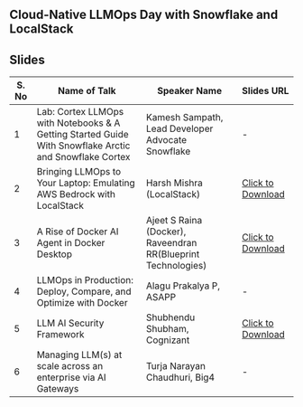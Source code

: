 ## Cloud-Native LLMOps Day with Snowflake and LocalStack


## Slides

| S. No | Name of Talk | Speaker Name | Slides URL |
|-------|--------------|--------------|------------|
| 1 | Lab: Cortex LLMOps with Notebooks & A Getting Started Guide With Snowflake Arctic and Snowflake Cortex | Kamesh Sampath, Lead Developer Advocate Snowflake | - |
| 2 | Bringing LLMOps to Your Laptop: Emulating AWS Bedrock with LocalStack | Harsh Mishra (LocalStack) | [Click to Download](./Bringing%20LLMOps%20to%20Your%20Laptop_%20Emulating%20AWS%20Bedrock%20with%20LocalStack.pdf) |
| 3 | A Rise of Docker AI Agent in Docker Desktop | Ajeet S Raina (Docker), Raveendran RR(Blueprint Technologies) | [Click to Download](https://github.com/collabnix/dockerbangalore/blob/master/slides/2025/03/The%20Rise%20of%20MCP%20in%20Docker%20Desktop.pdf) |
| 4 | LLMOps in Production: Deploy, Compare, and Optimize with Docker | Alagu Prakalya P, ASAPP | - |
| 5 | LLM AI Security Framework | Shubhendu Shubham, Cognizant | [Click to Download](https://github.com/sivolko/dockerbangalore/blob/master/slides/2025/03/LLM%20Security%20Framework.pdf) |
| 6 | Managing LLM(s) at scale across an enterprise via AI Gateways | Turja Narayan Chaudhuri, Big4 | - |

